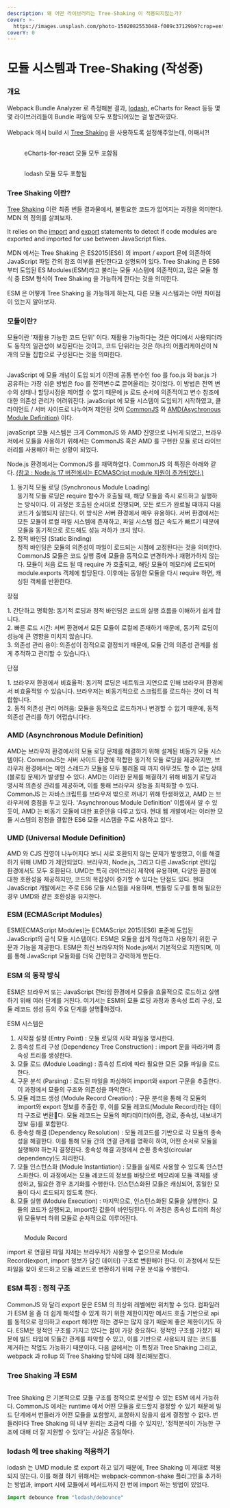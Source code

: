 ```yaml
---
description: 왜 어떤 라이브러리는 Tree-Shaking 이 적용되지않는가?
cover: >-
  https://images.unsplash.com/photo-1502082553048-f009c37129b9?crop=entropy&cs=srgb&fm=jpg&ixid=M3wxOTcwMjR8MHwxfHNlYXJjaHwyfHxUcmVlLVNoYWtpbmd8ZW58MHx8fHwxNzIxMDExMzIzfDA&ixlib=rb-4.0.3&q=85
coverY: 0
---
```


# 모듈 시스템과 Tree-Shaking (작성중)

### 개요

Webpack Bundle Analyzer 로 측정해본 결과, [lodash](https://lodash.com), eCharts for React 등등 몇몇 라이브러리들이 Bundle 파일에 모두 포함되어있는 걸 발견하였다.\
\
Webpack 에서 build 시 [Tree Shaking](https://webpack.js.org/guides/tree-shaking/#root) 을 사용하도록 설정해주었는데, 어째서?!

<figure><img src="../.gitbook/assets/image (20).png" alt=""><figcaption><p>eCharts-for-react 모듈 모두 포함됨</p></figcaption></figure>

<figure><img src="../.gitbook/assets/image (1) (1) (1) (1) (1) (1) (1) (1) (1).png" alt=""><figcaption><p>lodash 모듈 모두 포함됨</p></figcaption></figure>



### Tree Shaking 이란?

[Tree Shaking](https://developer.mozilla.org/en-US/docs/Glossary/Tree\_shaking) 이란 최종 번들 결과물에서, 불필요한 코드가 없어지는 과정을 의미한다. MDN 의 정의를 살펴보자.

It relies on the [import](https://developer.mozilla.org/en-US/docs/Web/JavaScript/Reference/Statements/import) and [export](https://developer.mozilla.org/en-US/docs/Web/JavaScript/Reference/Statements/export) statements to detect if code modules are exported and imported for use between JavaScript files.

MDN 에서는 Tree Shaking 은 ES2015(ES6) 의 import / export 문에 의존하여 JavaScript 파일 간의 참조 여부를 판단한다고 설명되어 있다. Tree Shaking 은 ES6 부터 도입된 ES Modules(ESM)라고 불리는 모듈 시스템에 의존적이고, 많은 모듈 형식 중 ESM 형식이 Tree Shaking 을 가능하게 한다는 것을 의미한다.&#x20;

ESM 은 어떻게 Tree Shaking 을 가능하게 하는지, 다른 모듈 시스템과는 어떤 차이점이 있는지 알아보자.



### 모듈이란?

모듈이란 '재활용 가능한 코드 단위' 이다. 재활용 가능하다는 것은 어디에서 사용되더라도 동작의 일관성이 보장된다는 것이고, 코드 단위라는 것은 하나의 어플리케이션이 N 개의 모듈 집합으로 구성된다는 것을 의미한다.&#x20;



<figure><img src="../.gitbook/assets/image (1) (1) (1) (1) (1) (1) (1).png" alt=""><figcaption></figcaption></figure>

JavaScript 에 모듈 개념이 도입 되기 이전에 공통 변수인 foo 를 foo.js 와 bar.js 가 공유하는 가장 쉬운 방법은 foo 를 전역변수로 끌어올리는 것이었다. 이 방법은 전역 변수의 상태나 할당시점을 제어할 수 없기 때문에 js 로드 순서에 의존적이고 변수 참조에 대한 의존성 관리가 어려워진다. javaScript 에 모듈 시스템이 도입되기 시작하였고, 클라이언트 / 서버 사이드로 나누어져 제안된 것이 [CommonJS](https://wiki.commonjs.org/wiki/CommonJS) 와 [AMD(Asychronous Module Definition)](https://github.com/amdjs/amdjs-api/wiki/AMD) 이다.

javaScript 모듈 시스템은 크게 CommonJS 와 AMD 진영으로 나뉘게 되었고, 브라우저에서 모듈을 사용하기 위해서는 CommonJS 혹은 AMD 를 구현한 모듈 로더 라이브러리를 사용해야 하는 상황이 되었다.

Node.js 환경에서는 CommonJS 를 채택하였다. CommonJS 의 특징은 아래와 같다. [(참고 : Node.js 17 버전에서는 ECMASCript module 지원이 추가되었다.)](https://nodejs.org/api/esm.html#modules-ecmascript-modules)

1. 동기적 모듈 로딩 (Synchronous Module Loading)\
   동기적 모듈 로딩은 require 함수가 호출될 때, 해당 모듈을 즉시 로드하고 실행하는 방식이다. 이 과정은 호출된 순서대로 진행되며, 모든 로드가 완료될 때까지 다음 코드가 실행되지 않는다. 이 방식은 서버 환경에서 매우 유용하다. 서버 환경에서는 모든 모듈이 로컬 파일 시스템에 존재하고, 파일 시스템 접근 속도가 빠르기 때문에 모듈을 동기적으로 로드해도 성능 저하가 크지 않다.
2. 정적 바인딩 (Static Binding)\
   정적 바인딩은 모듈의 의존성이 파일이 로드되는 시점에 고정된다는 것을 의미한다. CommonJS 모듈은 코드 실행 중에 모듈을 동적으로 변경하거나 재평가하지 않는다. 모듈이 처음 로드 될 때 require 가 호출되고, 해당 모듈이 메모리에 로드되어 module.exports 객체에 할당된다. 이후에는 동일한 모듈을 다시 require 하면, 캐싱된 객체를 반환한다.

장점

1\. 간단하고 명확함: 동기적 로딩과 정적 바인딩은 코드의 실행 흐름을 이해하기 쉽게 합니다.\
2\. 빠른 로드 시간: 서버 환경에서 모든 모듈이 로컬에 존재하기 때문에, 동기적 로딩이 성능에 큰 영향을 미치지 않습니다.\
3\. 의존성 관리 용이: 의존성이 정적으로 결정되기 때문에, 모듈 간의 의존성 관계를 쉽게 추적하고 관리할 수 있습니다.\


단점

1\. 브라우저 환경에서 비효율적: 동기적 로딩은 네트워크 지연으로 인해 브라우저 환경에서 비효율적일 수 있습니다. 브라우저는 비동기적으로 스크립트를 로드하는 것이 더 적합합니다.\
2\. 동적 의존성 관리 어려움: 모듈을 동적으로 로드하거나 변경할 수 없기 때문에, 동적 의존성 관리를 하기 어렵습니다다.



### AMD (Asynchronous Module Definition)

AMD는 브라우저 환경에서의 모듈 로딩 문제를 해결하기 위해 설계된 비동기 모듈 시스템이다. CommonJS는 서버 사이드 환경에 적합한 동기적 모듈 로딩을 제공하지만, 브라우저 환경에서는 메인 스레드가 모듈을 모두 불러올 때 까지 아무것도 할 수 없는 상태 (블로킹 문제)가 발생할 수 있다. AMD는 이러한 문제를 해결하기 위해 비동기 로딩과 명시적 의존성 관리를 제공하며, 이를 통해 브라우저 성능을 최적화할 수 있다. CommonJS 는 자바스크립트를 브라우저 밖으로 꺼내기 위해 탄생하였고, AMD 는 브라우저에 중점을 두고 있다. 'Asynchronous Module Definition' 이름에서 알 수 있듯이, AMD 는 비동기 모듈에 대한 표준안을 다루고 있다. 현대 웹 개발에서는 이러한 모듈 시스템의 장점을 결합한 ES6 모듈 시스템을 주로 사용하고 있다.



### UMD (Universal Module Definition)

AMD 와 CJS 진영이 나누어지다 보니 서로 호환되지 않는 문제가 발생했고, 이를 해결하기 위해 UMD 가 제안되었다. 브라우저, Node.js, 그리고 다른 JavaScript 런타임 환경에서도 모두 호환된다. UMD는 특히 라이브러리 제작에 유용하며, 다양한 환경에 대한 호환성을 제공하지만, 코드의 복잡성이 증가할 수 있다는 단점도 있다. 현대 JavaScript 개발에서는 주로 ES6 모듈 시스템을 사용하며, 번들링 도구를 통해 필요한 경우 UMD와 같은 호환성을 유지한다.



### ESM (ECMAScript Modules)

ESM(ECMAScript Modules)는 ECMAScript 2015(ES6) 표준에 도입된 JavaScript의 공식 모듈 시스템이다. ESM은 모듈을 쉽게 작성하고 사용하기 위한 구문과 기능을 제공한다. ESM은 최신 브라우저와 Node.js에서 기본적으로 지원되며, 이를 통해 JavaScript 모듈화를 더욱 간편하고 강력하게 만든다.



### ESM 의 동작 방식

ESM은 브라우저 또는 JavaScript 런타임 환경에서 모듈을 효율적으로 로드하고 실행하기 위해 여러 단계를 거친다. 여기서는 ESM의 모듈 로딩 과정과 종속성 트리 구성, 모듈 레코드 생성 등의 주요 단계를 설명하겠다.

ESM 시스템은

1. 시작점 설정 (Entry Point) : 모듈 로딩의 시작 파일을 명시한다.
2. 종속성 트리 구성 (Dependency Tree Construction) : import 문을 따라가며 종속성 트리를 생성한다.
3. 모듈 로드 (Module Loading) : 종속성 트리에 따라 필요한 모든 모듈 파일을 로드한다.
4. 구문 분석 (Parsing) : 로드된 파일을 파싱하여 import와 export 구문을 추출한다. 이 과정에서 모듈의 구조와 의존성을 파악한다.
5. 모듈 레코드 생성 (Module Record Creation) : 구문 분석을 통해 각 모듈의 import와 export 정보를 추출한 후, 이를 모듈 레코드(Module Record)라는 데이터 구조로 변환다. 모듈 레코드는 모듈의 메타데이터(이름, 경로, 종속성, 내보내기 정보 등)를 포함한다.
6. 종속성 해결 (Dependency Resolution) : 모듈 레코드를 기반으로 각 모듈의 종속성을 해결한다. 이를 통해 모듈 간의 연결 관계를 명확히 하여, 어떤 순서로 모듈을 실행해야 하는지 결정한다. 종속성 해결 과정에서 순환 종속성(circular dependency)도 처리한다.
7. 모듈 인스턴스화 (Module Instantiation) : 모듈을 실제로 사용할 수 있도록 인스턴스화한다. 이 과정에서는 모듈 레코드의 정보를 바탕으로 메모리에 모듈 객체를 생성하고, 필요한 경우 초기화를 수행한다. 인스턴스화된 모듈은 캐싱되어, 동일한 모듈이 다시 로드되지 않도록 한다.
8. 모듈 실행 (Module Execution) : 마지막으로, 인스턴스화된 모듈을 실행한다. 모듈의 코드가 실행되고, import된 값들이 바인딩된다. 이 과정은 종속성 트리의 최상위 모듈부터 하위 모듈로 순차적으로 이루어진다.



<figure><img src="../.gitbook/assets/image (25).png" alt=""><figcaption><p>Module Record</p></figcaption></figure>

import 로 연결된 파일 자체는 브라우저가 사용할 수 없으므로 Module Record(export, import 정보가 담긴 데이터) 구조로 변환해야 한다. 이 과정에서 모든 파일을 찾아 로드하고 모듈 레코드로 변환하기 위해 구문 분석을 수행한다.



### ESM 특징 : 정적 구조

CommonJS 와 달리 export 문은 ESM 의 최상위 레벨에만 위치할 수 있다. 컴파일러가 ESM 을 좀 더 쉽게 해석할 수 있게 하기 위한 제한이지만 메서드 호출 기반으로 api 를 동적으로 정의하고 export 해야만 하는 경우는 많지 않기 때문에 좋은 제한이기도 하다. ESM은 정적인 구조를 가지고 있다는 점이 가장 중요하다. 정적인 구조를 가졌기 때문에 빌드 타임에 모듈간 관계를 파악할 수 있고, 이를 기반으로 사용되지 않는 코드를 제거하는 작업도 가능하기 때문이다. 다음 글에서는  이 특징과 Tree Shaking 그리고, webpack 과 rollup 의 Tree Shaking 방식에 대해 정리해보겠다.



### Tree Shaking 과 ESM

<figure><img src="../.gitbook/assets/image (26).png" alt=""><figcaption></figcaption></figure>

Tree Shaking 은 기본적으로 모듈 구조를 정적으로 분석할 수 있는 ESM 에서 가능하다. CommonJS 에서는 runtime 에서 어떤 모듈을 로드할지 결정할 수 있기 때문에 빌드 단계에서 번들러가 어떤 모듈을 포함할지, 포함하지 않을지 쉽게 결정할 수 없다. 번들러마다 Tree Shaking 의 내부 원리는 조금씩 다를 수 있지만, '정적분석이 가능한 구조에 대해 더 잘 지원할 수 있다'는 사실은 동일하다.



### lodash 에 tree shaking 적용하기 <a href="#id-1-tree-shaking" id="id-1-tree-shaking"></a>

lodash 는 UMD module 로 export 하고 있기 때문에, Tree Shaking 이 제대로 적용되지 않는다. 이를 해결 하기 위해서는 webpack-common-shake 플러그인을 추가하는 방법과, import 시에 모듈에서 메서드까지 한 번에 import 하는 방법이 있었다.



```javascript
import debounce from "lodash/debounce"
```









